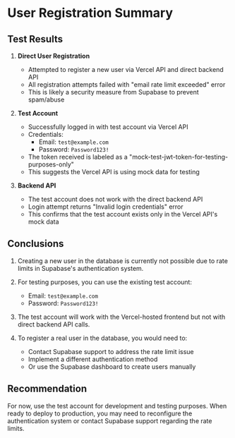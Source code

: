 # User Registration Summary

## Test Results

1. **Direct User Registration**
   - Attempted to register a new user via Vercel API and direct backend API
   - All registration attempts failed with "email rate limit exceeded" error
   - This is likely a security measure from Supabase to prevent spam/abuse

2. **Test Account**
   - Successfully logged in with test account via Vercel API
   - Credentials: 
     - Email: `test@example.com`
     - Password: `Password123!`
   - The token received is labeled as a "mock-test-jwt-token-for-testing-purposes-only"
   - This suggests the Vercel API is using mock data for testing

3. **Backend API**
   - The test account does not work with the direct backend API
   - Login attempt returns "Invalid login credentials" error
   - This confirms that the test account exists only in the Vercel API's mock data

## Conclusions

1. Creating a new user in the database is currently not possible due to rate limits in Supabase's authentication system.

2. For testing purposes, you can use the existing test account:
   - Email: `test@example.com`
   - Password: `Password123!`

3. The test account will work with the Vercel-hosted frontend but not with direct backend API calls.

4. To register a real user in the database, you would need to:
   - Contact Supabase support to address the rate limit issue
   - Implement a different authentication method
   - Or use the Supabase dashboard to create users manually

## Recommendation

For now, use the test account for development and testing purposes. When ready to deploy to production, you may need to reconfigure the authentication system or contact Supabase support regarding the rate limits. 